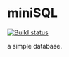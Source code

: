 # miniSQL
[![Build status](https://ci.appveyor.com/api/projects/status/vevt2c4ha64ckv61/branch/main?svg=true)](https://ci.appveyor.com/project/JianingWang43/minisql/branch/main)

a simple database.
